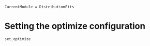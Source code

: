 ```@meta
CurrentModule = DistributionFits
```

# Setting the optimize configuration

```@docs
set_optimize
```

